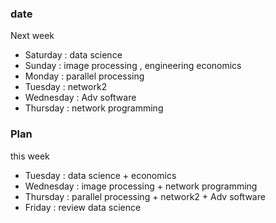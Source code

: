 ### date
Next week
- Saturday : data science 
- Sunday : image processing , engineering economics 
- Monday : parallel processing 
- Tuesday : network2 
- Wednesday : Adv software
- Thursday : network programming

### Plan
this week
- Tuesday : data science + economics
- Wednesday : image processing + network programming
- Thursday : parallel processing + network2 + Adv software
- Friday : review data science 